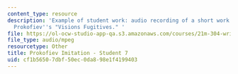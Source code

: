 ```yaml
---
content_type: resource
description: 'Example of student work: audio recording of a short work for piano imitating
  Prokofiev''s "Visions Fugitives." '
file: https://ol-ocw-studio-app-qa.s3.amazonaws.com/courses/21m-304-writing-in-tonal-forms-ii-spring-2009/cf1b56507dbf50ec0da898e1f4199403_fugitives7.mp3
file_type: audio/mpeg
resourcetype: Other
title: Prokofiev Imitation - Student 7
uid: cf1b5650-7dbf-50ec-0da8-98e1f4199403
---
```

